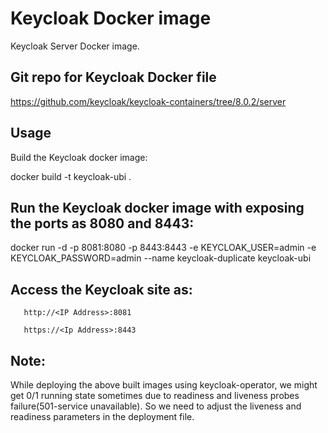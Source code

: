 # Keycloak Docker image

Keycloak Server Docker image.

## Git repo for Keycloak Docker file
   
   https://github.com/keycloak/keycloak-containers/tree/8.0.2/server

## Usage

Build the Keycloak docker image:

   docker build -t keycloak-ubi .

## Run the Keycloak docker image with exposing the ports as 8080 and 8443:

   docker run -d -p 8081:8080 -p 8443:8443 -e KEYCLOAK_USER=admin -e KEYCLOAK_PASSWORD=admin --name keycloak-duplicate keycloak-ubi

## Access the Keycloak site as:
```
   http://<IP Address>:8081
```   
```
   https://<Ip Address>:8443
```

## Note:

   While deploying the above built images using keycloak-operator, we might get 0/1 running state sometimes due to readiness and liveness probes failure(501-service unavailable). So we need to adjust the liveness and readiness parameters in the deployment file.
 